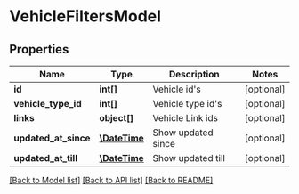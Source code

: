 # VehicleFiltersModel

## Properties
Name | Type | Description | Notes
------------ | ------------- | ------------- | -------------
**id** | **int[]** | Vehicle id&#39;s | [optional] 
**vehicle_type_id** | **int[]** | Vehicle type id&#39;s | [optional] 
**links** | **object[]** | Vehicle Link ids | [optional] 
**updated_at_since** | [**\DateTime**](\DateTime.md) | Show updated since | [optional] 
**updated_at_till** | [**\DateTime**](\DateTime.md) | Show updated till | [optional] 

[[Back to Model list]](../README.md#documentation-for-models) [[Back to API list]](../README.md#documentation-for-api-endpoints) [[Back to README]](../README.md)


